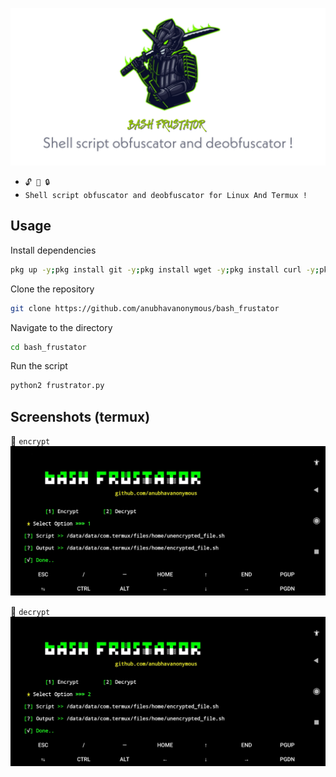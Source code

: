 
<img src="logo.jpg"><br>


* `🔓 🔐 🔒`<br />
* `Shell script obfuscator and deobfuscator for Linux And Termux !`

## Usage
Install dependencies
```bash
pkg up -y;pkg install git -y;pkg install wget -y;pkg install curl -y;pkg install openssl -y;pkg install python2 -y;pip2 install requests;pip2 install mechanize;pip2 install bs4;pip2 install uncompyle6;npm install -g bash-obfuscate
```
Clone the repository
```bash
git clone https://github.com/anubhavanonymous/bash_frustator
```
Navigate to the directory
```bash
cd bash_frustator
```
Run the script
```bash
python2 frustrator.py
```
## Screenshots (termux)
🎋 `encrypt`
<br>
<img src="IMG_20210603_190203.jpg"><br>

🎋 `decrypt`
<br>
<img src="IMG_20210603_190222.jpg"><br>
